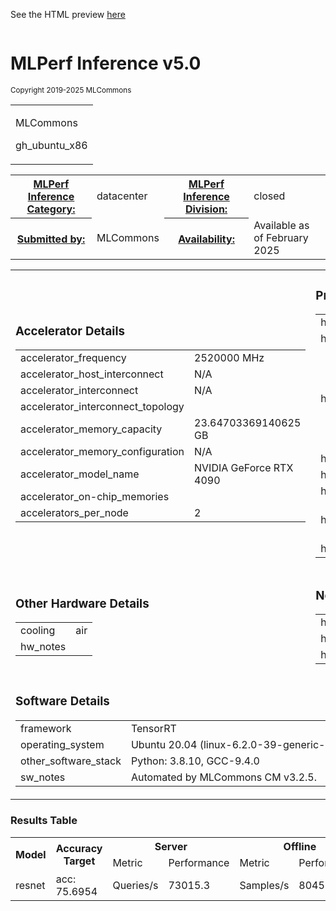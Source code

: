 
See the HTML preview [here](https://htmlpreview.github.io/?https://github.com/mlcommons/mlperf_inference_test_submissions_v5.0/blob/refs/heads/auto-update/closed/MLCommons/results/gh_ubuntu_x86-nvidia-gpu-TensorRT-default_config/summary.html)



<div class="resultpage">
 <div class="titlebarcontainer">
  <div class="logo">
   <a href="/" style="border: none"><img src="" alt="" /></a>
  </div>
  <div class="titlebar">
   <h1 class="title">MLPerf Inference v5.0</h1>
   <p style="font-size: smaller">Copyright 2019-2025 MLCommons</p>
  </div>
 </div>
 <table class="titlebarcontainer">
  <tr>
   <td class="headerbar" rowspan="2">
    <p>MLCommons     </p>
    <p>gh_ubuntu_x86    </p>
   </td>
  </tr>
 </table>
 <table class="datebar">
  <tbody>
   <tr>
    <th id="license_num"><a href="">MLPerf Inference Category:</a></th>
    <td id="license_num_val">datacenter</td>
    <th id="test_date"><a href="">MLPerf Inference Division:</a></th>
    <td id="test_date_val">closed</td>
   </tr>
   <tr>
    <th id="tester"><a href="">Submitted by:</a></th>
    <td id="tester_val">MLCommons</td>
    <th id="sw_avail"><a href="">Availability:</a></th>
    <td id="sw_avail_val">Available as of February 2025</td>
   </tr>
  </tbody>
 </table>
  
<table>
            <tr><td><h3>Accelerator Details</h3><table><tr><td>accelerator_frequency</td><td>2520000 MHz</td></tr><tr><td>accelerator_host_interconnect</td><td>N/A</td></tr><tr><td>accelerator_interconnect</td><td>N/A</td></tr><tr><td>accelerator_interconnect_topology</td><td></td></tr><tr><td>accelerator_memory_capacity</td><td>23.64703369140625 GB</td></tr><tr><td>accelerator_memory_configuration</td><td>N/A</td></tr><tr><td>accelerator_model_name</td><td>NVIDIA GeForce RTX 4090</td></tr><tr><td>accelerator_on-chip_memories</td><td></td></tr><tr><td>accelerators_per_node</td><td>2</td></tr></table></td> <td><h3>Processor and Memory Details</h3><table><tr><td>host_memory_capacity</td><td>192G</td></tr><tr><td>host_memory_configuration</td><td>undefined</td></tr><tr><td>host_processor_caches</td><td>L1d cache: 1.1 MiB, L1i cache: 768 KiB, L2 cache: 48 MiB, L3 cache: 45 MiB</td></tr><tr><td>host_processor_core_count</td><td>24</td></tr><tr><td>host_processor_frequency</td><td>4800.0000</td></tr><tr><td>host_processor_interconnect</td><td></td></tr><tr><td>host_processor_model_name</td><td>Intel(R) Xeon(R) w7-2495X</td></tr><tr><td>host_processors_per_node</td><td>1</td></tr></table></td> </tr>
            <tr><td ><h3>Other Hardware Details</h3><table><tr><td>cooling</td><td>air</td></tr><tr><td>hw_notes</td><td></td></tr></table></td> <td><h3>Network and Interconnect Details</h3><table><tr><td>host_network_card_count</td><td>1</td></tr><tr><td>host_networking</td><td>Gig Ethernet</td></tr><tr><td>host_networking_topology</td><td>N/A</td></tr></table></td> </tr>
            <tr><td colspan="2"><h3>Software Details</h3><table><tr><td>framework</td><td>TensorRT</td></tr><tr><td>operating_system</td><td>Ubuntu 20.04 (linux-6.2.0-39-generic-glibc2.31)</td></tr><tr><td>other_software_stack</td><td>Python: 3.8.10, GCC-9.4.0</td></tr><tr><td>sw_notes</td><td>Automated by MLCommons CM v3.2.5. </td></tr></table></td> </tr>
            </table>

<h3>Results Table</h3>
<table>
    <tr>
        <th rowspan="2">Model</th>
        <th rowspan="2">Accuracy Target</th>
        <th colspan="2">Server</th>
        <th colspan="2">Offline</th>
    </tr>
    <tr>
    <td>Metric</td>
    <td>Performance</td>
    <td>Metric</td>
    <td>Performance</td>
    </tr><tr><td>resnet</td><td>acc: 75.6954</td><td>Queries/s</td> <td>73015.3</td><td>Samples/s</td> <td>80458.4</td></table>


